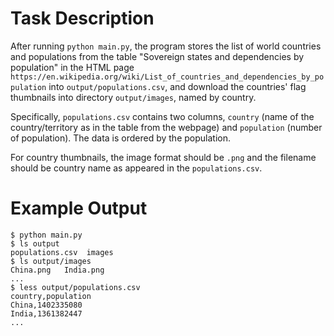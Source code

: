 # Task Description

After running `python main.py`, the program stores the list of world countries and populations from the table "Sovereign states and dependencies by population" in the HTML page `https://en.wikipedia.org/wiki/List_of_countries_and_dependencies_by_population` into `output/populations.csv`, and download the countries' flag thumbnails into directory `output/images`, named by country.

Specifically, `populations.csv` contains two columns, `country` (name of the country/territory as in the table from the webpage) and `population` (number of population). The data is ordered by the population.

For country thumbnails, the image format should be `.png` and the filename should be country name as appeared in the `populations.csv`.



# Example Output

```
$ python main.py
$ ls output
populations.csv  images
$ ls output/images
China.png   India.png
...
$ less output/populations.csv
country,population
China,1402335080
India,1361382447	
...

```